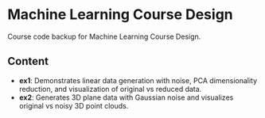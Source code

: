 # Machine Learning Course Design

Course code backup for Machine Learning Course Design.

## Content

- **ex1**: Demonstrates linear data generation with noise, PCA dimensionality reduction, and visualization of original vs reduced data.
- **ex2**: Generates 3D plane data with Gaussian noise and visualizes original vs noisy 3D point clouds.